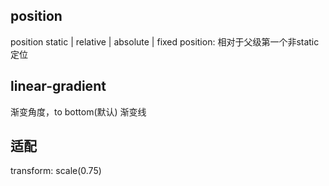 ## position
position static | relative | absolute | fixed
position: 相对于父级第一个非static 定位

## linear-gradient
渐变角度，to bottom(默认)
渐变线

## 适配
transform: scale(0.75)